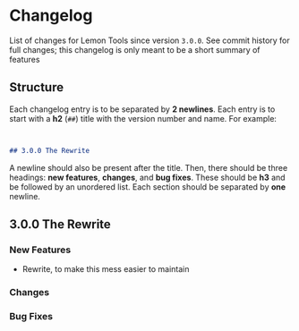 # Changelog
List of changes for Lemon Tools since version `3.0.0`. See commit history for full changes; this changelog is only meant to be a short summary of features

## Structure
Each changelog entry is to be separated by **2 newlines**. Each entry is to start with a **h2** (`##`) title with the version number and name. For example:
```md


## 3.0.0 The Rewrite
```
A newline should also be present after the title. Then, there should be three headings: **new features**, **changes**, and **bug fixes**. These should be **h3** and be followed by an unordered list. Each section should be separated by **one** newline.


## 3.0.0 The Rewrite

### New Features
- Rewrite, to make this mess easier to maintain

### Changes

### Bug Fixes